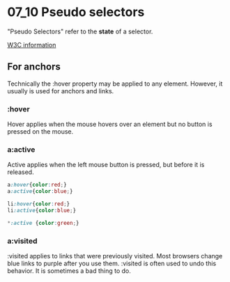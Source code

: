 # 07_10 Pseudo selectors

"Pseudo Selectors" refer to the **state** of a selector.  

[W3C information](https://www.w3schools.com/css/css_pseudo_classes.asp)

## For anchors

Technically the :hover property may be applied to any element.  However, it usually is used for anchors and links.

### :hover

Hover applies when the mouse hovers over an element but no button is pressed on the mouse.

### a:active

Active applies when the left mouse button is pressed, but before it is released.

```css
a:hover{color:red;}
a:active{color:blue;}

li:hover{color:red;}
li:active{color:blue;}

*:active {color:green;}
```

### a:visited

:visited applies to links that were previously visited.  Most browsers change blue links to purple after you use them.  :visited is often used to undo this behavior.  It is sometimes a bad thing to do.